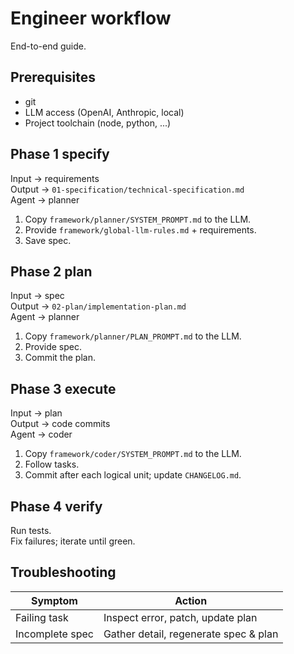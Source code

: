 # Engineer workflow

End-to-end guide.

## Prerequisites
- git  
- LLM access (OpenAI, Anthropic, local)  
- Project toolchain (node, python, ...)

## Phase 1 specify
Input → requirements  
Output → `01-specification/technical-specification.md`  
Agent → planner

1. Copy `framework/planner/SYSTEM_PROMPT.md` to the LLM.  
2. Provide `framework/global-llm-rules.md` + requirements.  
3. Save spec.

## Phase 2 plan
Input → spec  
Output → `02-plan/implementation-plan.md`  
Agent → planner

1. Copy `framework/planner/PLAN_PROMPT.md` to the LLM.  
2. Provide spec.  
3. Commit the plan.

## Phase 3 execute
Input → plan  
Output → code commits  
Agent → coder

1. Copy `framework/coder/SYSTEM_PROMPT.md` to the LLM.  
2. Follow tasks.  
3. Commit after each logical unit; update `CHANGELOG.md`.

## Phase 4 verify
Run tests.  
Fix failures; iterate until green.

## Troubleshooting
| Symptom          | Action                         |
| ---------------- | ------------------------------ |
| Failing task     | Inspect error, patch, update plan |
| Incomplete spec  | Gather detail, regenerate spec & plan |
